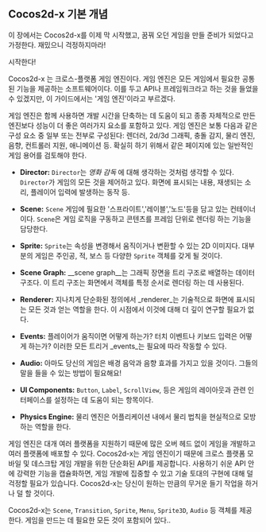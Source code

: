 ## Cocos2d-x 기본 개념
이 장에서는 Cocos2d-x를 이제 막 시작했고, 꿈꿔 오던 게임을 만들 준비가 되었다고 가정한다. 재밌으니 걱정하지마라!

시작한다!

Cocos2d-x 는 크로스-플랫폼 게임 엔진이다. 게임 엔진은 모든 게임에서 필요한 공통된 기능을 제공하는 소프트웨어이다. 이를 두고 API나 프레임워크라고 하는 것을 들었을 수 있겠지만, 이 가이드에서는 '게임 엔진'이라고 부르겠다.

게임 엔진은 함께 사용하면 개발 시간을 단축하는 데 도움이 되고 종종 자체적으로 만든 엔진보다 성능이 더 좋은 여러가지 요소를 포함하고 있다. 게임 엔진은 보통 다음과 같은 구성 요소 중 일부 또는 전부로 구성된다: 렌더러, 2d/3d 그래픽, 충돌 감지, 물리 엔진, 음향, 컨트롤러 지원, 애니메이션 등. 확실히 하기 위해서 같은 페이지에 있는 일반적인 게임 용어를 검토해야 한다.

* __Director:__ `Director`는 _영화 감독_ 에 대해 생각하는 것처럼 생각할 수 있다. `Director`가 게임의 모든 것을 제어하고 있다. 화면에 표시되는 내용, 재생되는 소리, 플레이어 입력에 발생하는 동작 등.

* __Scene:__ `Scene` 게임에 필요한 '스프라이트','레이블','노드'등을 담고 있는 컨테이너이다.  `Scene`은 게임 로직을 구동하고 콘텐츠를 프레임 단위로 렌더링 하는 기능을 담당한다.

* __Sprite:__ `Sprite`는 속성을 변경해서 움직이거나 변환할 수 있는 2D 이미지다. 대부분의 게임은 주인공, 적, 보스 등 다양한 `Sprite` 객체를 갖게 될 것이다.

* __Scene Graph:__ __scene graph__는 그래픽 장면을 트리 구조로 배열하는 데이터 구조다. 이 트리 구조는 화면에서 객체를 특정 순서로 렌더링 하는 데 사용된다.

* __Renderer:__ 지나치게 단순화된 정의에서 _renderer_는 기술적으로 화면에 표시되는 모든 것과 얻는 역할을 한다. 이 시점에서 이것에 대해 더 깊이 연구할 필요가 없다.

* __Events:__ 플레이어가 움직이면 어떻게 하는가? 터치 이벤트나 키보드 입력은 어떻게 하는가? 이러한 모든 트리거 _events_는 필요에 따라 작동할 수 있다.

* __Audio:__ 아마도 당신의 게임은 배경 음악과 음향 효과를 가지고 있을 것이다. 그들의 말을 들을 수 있는 방법이 필요해요!

* __UI Components:__ `Button`, `Label`, `ScrollView`, 등은 게임의 레이아웃과 관련 인터페이스를 설정하는 데 도움이 되는 항목이다.

* __Physics Engine:__ 물리 엔진은 어플리케이션 내에서 물리 법칙을 현실적으로 모방하는 역할을 한다.

게임 엔진은 대개 여러 플랫폼을 지원하기 때문에 많은 오버 헤드 없이 게임을 개발하고 여러 플랫폼에 배포할 수 있다. Cocos2d-x는 게임 엔진이기 때문에 크로스 플랫폼 모바일 및 데스크탑 게임 개발을 위한 단순화된 API를 제공합니다. 사용하기 쉬운 API 안에 강력한 기능을 캡슐화하면, 게임 개발에 집중할 수 있고 기술 토대의 구현에 대해 덜 걱정할 필요가 있습니다. Cocos2d-x는 당신이 원하는 만큼의 무거운 들기 작업을 하거나 덜 할 것이다.

Cocos2d-x는 `Scene`, `Transition`, `Sprite`, `Menu`, `Sprite3D`, `Audio` 등 객체를 제공한다.  게임을 만드는 데 필요한 모든 것이 포함되어 있다..
